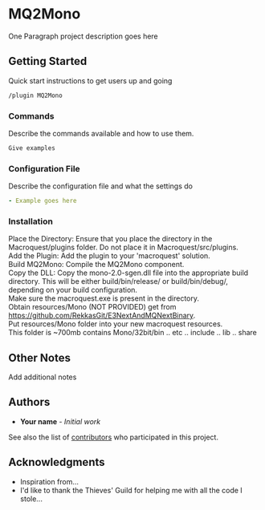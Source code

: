# MQ2Mono

One Paragraph project description goes here

## Getting Started

Quick start instructions to get users up and going

```txt
/plugin MQ2Mono
```

### Commands

Describe the commands available and how to use them.

```txt
Give examples
```

### Configuration File

Describe the configuration file and what the settings do

```yaml
- Example goes here
```
### Installation

Place the Directory: Ensure that you place the directory in the Macroquest/plugins folder. Do not place it in Macroquest/src/plugins. <br/>
Add the Plugin: Add the plugin to your 'macroquest' solution. <br/>
Build MQ2Mono: Compile the MQ2Mono component.<br/>
Copy the DLL: Copy the mono-2.0-sgen.dll file into the appropriate build directory. This will be either build/bin/release/ or build/bin/debug/, depending on your build configuration.<br/>
Make sure the macroquest.exe is present in the directory.<br/>
Obtain resources/Mono (NOT PROVIDED) get from https://github.com/RekkasGit/E3NextAndMQNextBinary.  <br/>
Put resources/Mono folder into your new macroquest resources. <br/>
This folder is ~700mb contains Mono/32bit/bin .. etc .. include .. lib .. share <br/>
## Other Notes

Add additional notes

## Authors

* **Your name** - *Initial work*

See also the list of [contributors](https://github.com/your/project/contributors) who participated in this project.

## Acknowledgments

* Inspiration from...
* I'd like to thank the Thieves' Guild for helping me with all the code I stole...
